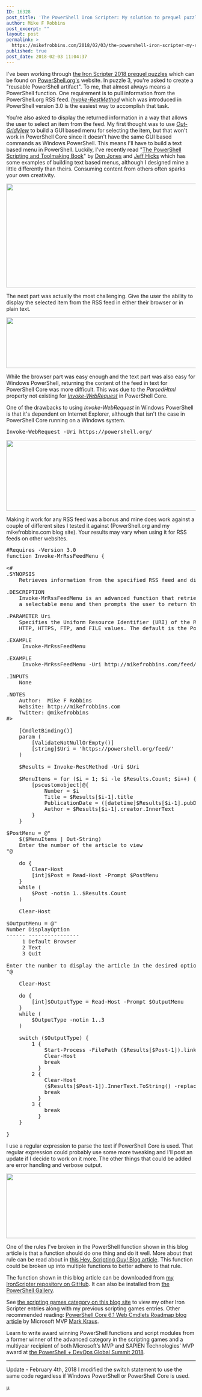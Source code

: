 ```yaml
---
ID: 16328
post_title: 'The PowerShell Iron Scripter: My solution to prequel puzzle 3'
author: Mike F Robbins
post_excerpt: ""
layout: post
permalink: >
  https://mikefrobbins.com/2018/02/03/the-powershell-iron-scripter-my-solution-to-prequel-puzzle-3/
published: true
post_date: 2018-02-03 11:04:37
---
```

I've been working through <a href="https://powershell.org/category/announcements/scripting-games/" target="_blank" rel="noopener">the Iron Scripter 2018 prequel puzzles</a> which can be found on <a href="https://powershell.org/" target="_blank" rel="noopener">PowerShell.org's</a> website. In puzzle 3, you're asked to create a "reusable PowerShell artifact". To me, that almost always means a PowerShell function. One requirement is to pull information from the PowerShell.org RSS feed. <a href="https://docs.microsoft.com/en-us/powershell/module/microsoft.powershell.utility/invoke-restmethod?view=powershell-5.1" target="_blank" rel="noopener"><em>Invoke-RestMethod</em></a> which was introduced in PowerShell version 3.0 is the easiest way to accomplish that task.

You're also asked to display the returned information in a way that allows the user to select an item from the feed. My first thought was to use <a href="https://docs.microsoft.com/en-us/powershell/module/microsoft.powershell.utility/out-gridview?view=powershell-5.1" target="_blank" rel="noopener"><em>Out-GridView</em></a> to build a GUI based menu for selecting the item, but that won't work in PowerShell Core since it doesn't have the same GUI based commands as Windows PowerShell. This means I'll have to build a text based menu in PowerShell. Luckily, I've recently read "<a href="https://leanpub.com/powershell-scripting-toolmaking" target="_blank" rel="noopener">The PowerShell Scripting and Toolmaking Book</a>" by <a href="https://twitter.com/concentrateddon" target="_blank" rel="noopener">Don Jones</a> and <a href="https://twitter.com/JeffHicks" target="_blank" rel="noopener">Jeff Hicks</a> which has some examples of building text based menus, although I designed mine a little differently than theirs. Consuming content from others often sparks your own creativity.

<a href="http://mikefrobbins.com/wp-content/uploads/2018/02/prequel3-ironscripter2a.jpg"><img class="alignnone size-full wp-image-16336" src="http://mikefrobbins.com/wp-content/uploads/2018/02/prequel3-ironscripter2a.jpg" alt="" width="859" height="276" /></a>

The next part was actually the most challenging. Give the user the ability to display the selected item from the RSS feed in either their browser or in plain text.

<a href="http://mikefrobbins.com/wp-content/uploads/2018/02/prequel3-ironscripter3b.jpg"><img class="alignnone size-full wp-image-16339" src="http://mikefrobbins.com/wp-content/uploads/2018/02/prequel3-ironscripter3b.jpg" alt="" width="859" height="135" /></a>

While the browser part was easy enough and the text part was also easy for Windows PowerShell, returning the content of the feed in text for PowerShell Core was more difficult. This was due to the <em>ParsedHtml</em> property not existing for <a href="https://docs.microsoft.com/en-us/powershell/module/microsoft.powershell.utility/invoke-webrequest?view=powershell-5.1" target="_blank" rel="noopener"><em>Invoke-WebRequest</em></a> in PowerShell Core.

One of the drawbacks to using <em>Invoke-WebRequest</em> in Windows PowerShell is that it's dependent on Internet Explorer, although that isn't the case in PowerShell Core running on a Windows system.
<pre class="lang:ps decode:true ">Invoke-WebRequest -Uri https://powershell.org/</pre>
<a href="http://mikefrobbins.com/wp-content/uploads/2018/02/prequel3-ironscripter1a.jpg"><img class="alignnone size-full wp-image-16332" src="http://mikefrobbins.com/wp-content/uploads/2018/02/prequel3-ironscripter1a.jpg" alt="" width="859" height="188" /></a>

Making it work for any RSS feed was a bonus and mine does work against a couple of different sites I tested it against (PowerShell.org and my mikefrobbins.com blog site). Your results may vary when using it for RSS feeds on other websites.
<pre class="lang:ps decode:true" title="Invoke-MrRssFeedMenu">#Requires -Version 3.0
function Invoke-MrRssFeedMenu {

&lt;#
.SYNOPSIS
    Retrieves information from the specified RSS feed and displays it in a selectable menu.
 
.DESCRIPTION
    Invoke-MrRssFeedMenu is an advanced function that retrieves information from the specified RSS feed, displays it in
    a selectable menu and then prompts the user to return the information about the selected item in a browser or as text.
 
.PARAMETER Uri
    Specifies the Uniform Resource Identifier (URI) of the RSS feed to which the web request is sent. This parameter supports 
    HTTP, HTTPS, FTP, and FILE values. The default is the PowerShell.org RSS feed.
 
.EXAMPLE
     Invoke-MrRssFeedMenu

.EXAMPLE
     Invoke-MrRssFeedMenu -Uri http://mikefrobbins.com/feed/
 
.INPUTS
    None
 
.NOTES
    Author:  Mike F Robbins
    Website: http://mikefrobbins.com
    Twitter: @mikefrobbins
#&gt;

    [CmdletBinding()]
    param (
        [ValidateNotNullOrEmpty()]
        [string]$Uri = 'https://powershell.org/feed/'
    )

    $Results = Invoke-RestMethod -Uri $Uri 

    $MenuItems = for ($i = 1; $i -le $Results.Count; $i++) {
        [pscustomobject]@{
            Number = $i
            Title = $Results[$i-1].title
            PublicationDate = ([datetime]$Results[$i-1].pubDate).ToShortDateString()
            Author = $Results[$i-1].creator.InnerText
        }
    }

$PostMenu = @"
    $($MenuItems | Out-String)
    Enter the number of the article to view
"@

    do {
        Clear-Host
        [int]$Post = Read-Host -Prompt $PostMenu   
    }
    while (
        $Post -notin 1..$Results.Count
    )

    Clear-Host

$OutputMenu = @"
Number DisplayOption
------ ----------------
     1 Default Browser
     2 Text
     3 Quit

Enter the number to display the article in the desired option
"@

    Clear-Host

    do {
        [int]$OutputType = Read-Host -Prompt $OutputMenu
    }
    while (
        $OutputType -notin 1..3
    )

    switch ($OutputType) {
        1 {
            Start-Process -FilePath ($Results[$Post-1]).link
            Clear-Host
            break
          }
        2 {
            Clear-Host
            ($Results[$Post-1]).InnerText.ToString() -replace '\t.*|\n|&lt;[^&gt;]*&gt;|/\s\s+/g|^\s+|\s+$'
            break
          }
        3 {
            break
          }
    }

}</pre>
I use a regular expression to parse the text if PowerShell Core is used. That regular expression could probably use some more tweaking and I'll post an update if I decide to work on it more. The other things that could be added are error handling and verbose output.

<a href="http://mikefrobbins.com/wp-content/uploads/2018/02/prequel3-ironscripter4a.jpg"><img class="alignnone size-full wp-image-16352" src="http://mikefrobbins.com/wp-content/uploads/2018/02/prequel3-ironscripter4a.jpg" alt="" width="859" height="172" /></a>

One of the rules I've broken in the PowerShell function shown in this blog article is that a function should do one thing and do it well. More about that rule can be read about in <a href="https://blogs.technet.microsoft.com/heyscriptingguy/2013/04/07/do-one-thing-and-do-it-well/" target="_blank" rel="noopener">this Hey, Scripting Guy! Blog article</a>. This function could be broken up into multiple functions to better adhere to that rule.

The function shown in this blog article can be downloaded from <a href="https://github.com/mikefrobbins/IronScripter" target="_blank" rel="noopener">my IronScripter repository on GitHub</a>. It can also be installed from <a href="https://www.powershellgallery.com/packages/MrIronScripter/0.3.1" target="_blank" rel="noopener">the PowerShell Gallery</a>.

See <a href="http://mikefrobbins.com/category/powershell/scripting-games/" target="_blank" rel="noopener">the scripting games category on this blog site</a> to view my other Iron Scripter entries along with my previous scripting games entries. Other recommended reading: <a href="https://get-powershellblog.blogspot.com/2018/01/powershell-core-61-web-cmdlets-roadmap.html" target="_blank" rel="noopener">PowerShell Core 6.1 Web Cmdlets Roadmap blog article</a> by Microsoft MVP <a href="https://twitter.com/markekraus" target="_blank" rel="noopener">Mark Kraus</a>.

Learn to write award winning PowerShell functions and script modules from a former winner of the advanced category in the scripting games and a multiyear recipient of both Microsoft’s MVP and SAPIEN Technologies’ MVP award at <a href="https://powershelldevopsglobalsummit2018.sched.com/event/CnMp/writing-award-winning-powershell-functions-and-script-modules" target="_blank" rel="noopener">the PowerShell + DevOps Global Summit 2018</a>.

<hr />

Update - February 4th, 2018
I modified the switch statement to use the same code regardless if Windows PowerShell or PowerShell Core is used.

µ